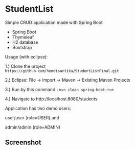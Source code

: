 # StudentList
Simple CRUD application made with Spring Boot

- Spring Boot
- Thymeleaf
- H2 database
- Bootstrap

Usage (with eclipse):

1.) Clone the project `https://github.com/hendisantika/StudentListFinal.git`

2.) Eclipse: File -> Import -> Maven -> Existing Maven Projects

3.) Run by this command : `mvn clean spring-boot:run`

4.) Navigate to http://localhost:8080/students

Application has two demo users: 

user/user (role=USER) and

admin/admin (role=ADMIN)

## Screenshot

